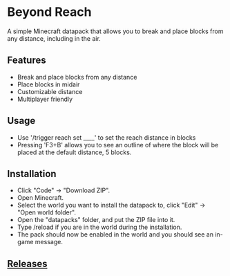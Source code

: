 # Beyond Reach
A simple Minecraft datapack that allows you to break and place blocks from any distance, including in the air.

## Features
* Break and place blocks from any distance
* Place blocks in midair
* Customizable distance
* Multiplayer friendly

## Usage
* Use '/trigger reach set ____' to set the reach distance in blocks
* Pressing 'F3+B' allows you to see an outline of where the block will be placed at the default distance, 5 blocks.

## Installation
* Click "Code" -> "Download ZIP".
* Open Minecraft.
* Select the world you want to install the datapack to, click "Edit" -> "Open world folder".
* Open the "datapacks" folder, and put the ZIP file into it.
* Type /reload if you are in the world during the installation.
* The pack should now be enabled in the world and you should see an in-game message.

## [Releases](https://github.com/TechnoBro03/BetterPearls/releases)
